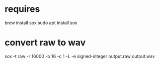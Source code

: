 # requires
brew install sox
sudo apt install sox


# convert raw to wav
sox -t raw -r 16000 -b 16 -c 1 -L -e signed-integer output.raw output.wav